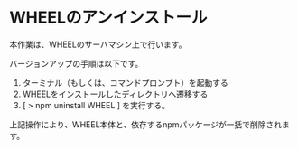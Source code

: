 # WHEELのアンインストール
本作業は、WHEELのサーバマシン上で行います。

バージョンアップの手順は以下です。  

1. ターミナル（もしくは、コマンドプロンプト）を起動する
1. WHEELをインストールしたディレクトリへ遷移する
1. [ > npm uninstall WHEEL ] を実行する。

上記操作により、WHEEL本体と、依存するnpmパッケージが一括で削除されます。
